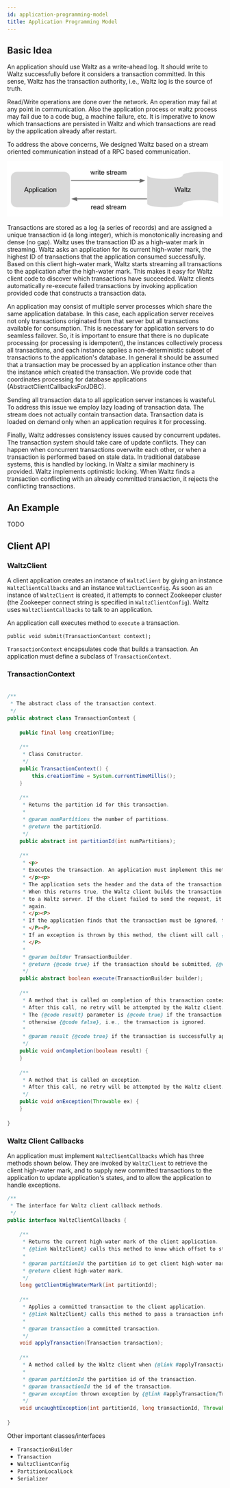 ```yaml
---
id: application-programming-model
title: Application Programming Model
---
```


## Basic Idea

An application should use Waltz as a write-ahead log. It should write to Waltz successfully before it considers a transaction committed. In this sense, Waltz has the transaction authority, i.e., Waltz log is the source of truth.

Read/Write operations are done over the network. An operation may fail at any point in communication. Also the application process or waltz process may fail due to a code bug, a machine failure, etc. It is imperative to know which transactions are persisted in Waltz and which transactions are read by the application already after restart.

To address the above concerns, We designed Waltz based on a stream oriented communication instead of a RPC based communication.

![RPC communication design](/img/docs/rpc-comm.png)

Transactions are stored as a log (a series of records) and are assigned a unique transaction id (a long integer), which is monotonically increasing and dense (no gap). Waltz uses the transaction ID as a high-water mark in streaming. Waltz asks an application for its current high-water mark, the highest ID of transactions that the application consumed successfully. Based on this client high-water mark, Waltz starts streaming all transactions to the application after the high-water mark. This makes it easy for Waltz client code to discover which transactions have succeeded. Waltz clients automatically re-execute failed transactions by invoking application provided code that constructs a transaction data.

An application may consist of multiple server processes which share the same application database. In this case, each application server receives not only transactions originated from that server but all transactions available for consumption. This is necessary for application servers to do seamless failover. So, it is important to ensure that there is no duplicate processing (or processing is idempotent), the instances collectively process all transactions, and each instance applies a non-deterministic subset of transactions to the application's database. In general it should be assumed that a transaction may be processed by an application instance other than the instance which created the transaction. We provide code that coordinates processing for database applications (AbstractClientCallbacksForJDBC).

Sending all transaction data to all application server instances is wasteful. To address this issue we employ lazy loading of transaction data. The stream does not actually contain transaction data. Transaction data is loaded on demand only when an application requires it for processing.

Finally, Waltz addresses consistency issues caused by concurrent updates. The transaction system should take care of update conflicts. They can happen when concurrent transactions overwrite each other, or when a transaction is performed based on stale data. In traditional database systems, this is handled by locking. In Waltz a similar machinery is provided. Waltz implements optimistic locking. When Waltz finds a transaction conflicting with an already committed transaction, it rejects the conflicting transactions.

## An Example

TODO

## Client API

### WaltzClient

A client application creates an instance of `WaltzClient` by giving an instance `WaltzClientCallbacks` and an instance `WaltzClientConfig`. As soon as an instance of `WaltzClient` is created, it attempts to connect Zookeeper cluster (the Zookeeper connect string is specified in `WaltzClientConfig`). Waltz uses `WaltzClientCallbacks` to talk to an application.

An application call executes method to `execute` a transaction.

```
public void submit(TransactionContext context);
```

`TransactionContext` encapsulates code that builds a transaction. An application must define a subclass of `TransactionContext`.

### TransactionContext

```java

/**
 * The abstract class of the transaction context.
 */
public abstract class TransactionContext {

    public final long creationTime;

    /**
     * Class Constructor.
     */
    public TransactionContext() {
        this.creationTime = System.currentTimeMillis();
    }

    /**
     * Returns the partition id for this transaction.
     *
     * @param numPartitions the number of partitions.
     * @return the partitionId.
     */
    public abstract int partitionId(int numPartitions);

    /**
     * <p>
     * Executes the transaction. An application must implement this method.
     * </p><p>
     * The application sets the header and the data of the transaction using the builder, and optionally sets locks.
     * When this returns true, the Waltz client builds the transaction from the builder and sends an append request
     * to a Waltz server. If the client failed to send the request, it will call this method to execute the transaction
     * again.
     * </p><P>
     * If the application finds that the transaction must be ignored, this call must return false.
     * </P><P>
     * If an exception is thrown by this method, the client will call {@link TransactionContext#onException(Throwable)}.
     * </P>
     *
     * @param builder TransactionBuilder.
     * @return {@code true} if the transaction should be submitted, {@code false} if the transaction should be ignored.
     */
    public abstract boolean execute(TransactionBuilder builder);

    /**
     * A method that is called on completion of this transaction context that did not fail due to expiration or exception.
     * After this call, no retry will be attempted by the Waltz client.
     * The {@code result} parameter is {@code true} if the transaction is successfully appended to Waltz log,
     * otherwise {@code false}, i.e., the transaction is ignored.
     *
     * @param result {@code true} if the transaction is successfully appended to Waltz log, otherwise {@code false}.
     */
    public void onCompletion(boolean result) {
    }

    /**
     * A method that is called on exception.
     * After this call, no retry will be attempted by the Waltz client.
     */
    public void onException(Throwable ex) {
    }

}
```

### Waltz Client Callbacks

An application must implement `WaltzClientCallbacks` which has three methods shown below. They are invoked by `WaltzClient` to retrieve the client high-water mark, and to supply new committed transactions to the application to update application's states, and to allow the application to handle exceptions.

```java
/**
 * The interface for Waltz client callback methods.
 */
public interface WaltzClientCallbacks {

    /**
     * Returns the current high-water mark of the client application.
     * {@link WaltzClient} calls this method to know which offset to start transaction feeds from.
     *
     * @param partitionId the partition id to get client high-water mark of.
     * @return client high-water mark.
     */
    long getClientHighWaterMark(int partitionId);

    /**
     * Applies a committed transaction to the client application.
     * {@link WaltzClient} calls this method to pass a transaction information that is committed to the write ahead log.
     *
     * @param transaction a committed transaction.
     */
    void applyTransaction(Transaction transaction);

    /**
     * A method called by the Waltz client when {@link #applyTransaction(Transaction)} throws an exception.
     *
     * @param partitionId the partition id of the transaction.
     * @param transactionId the id of the transaction.
     * @param exception thrown exception by {@link #applyTransaction(Transaction)}.
     */
    void uncaughtException(int partitionId, long transactionId, Throwable exception);

}
```

Other important classes/interfaces

* `TransactionBuilder`
* `Transaction`
* `WaltzClientConfig`
* `PartitionLocalLock`
* `Serializer`
